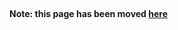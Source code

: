 <br>

#### Note: this page has been moved [here](https://github.com/dhowe/AdNauseam/wiki/Install-AdNauseam-on-Chromium-based-browsers)